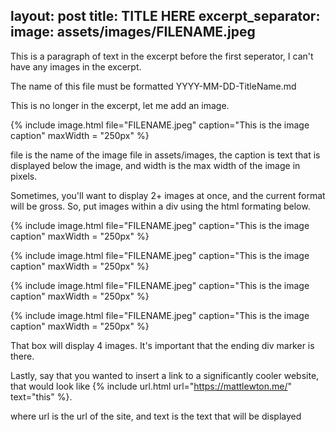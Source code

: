 layout: post
title: TITLE HERE
excerpt_separator: <!--more-->
image: assets/images/FILENAME.jpeg
---

This is a paragraph of text in the excerpt before the first seperator, I can't have any images in the excerpt.

The name of this file must be formatted YYYY-MM-DD-TitleName.md

<!--more-->

This is no longer in the excerpt, let me add an image.

{% include image.html file="FILENAME.jpeg" caption="This is the image caption" maxWidth = "250px" %}

file is the name of the image file in assets/images, the caption is text that is displayed below the image, and width is the max width of the image in pixels.

Sometimes, you'll want to display 2+ images at once, and the current format will be gross. So, put images within a div using the html formating below.

<div class = "articleImgBox">

{% include image.html file="FILENAME.jpeg" caption="This is the image caption" maxWidth = "250px" %}

{% include image.html file="FILENAME.jpeg" caption="This is the image caption" maxWidth = "250px" %}

{% include image.html file="FILENAME.jpeg" caption="This is the image caption" maxWidth = "250px" %}

{% include image.html file="FILENAME.jpeg" caption="This is the image caption" maxWidth = "250px" %}

</div>

That box will display 4 images. It's important that the ending div marker is there.

Lastly, say that you wanted to insert a link to a significantly cooler website, that would look like {% include url.html url="https://mattlewton.me/" text="this" %}.

where url is the url of the site, and text is the text that will be displayed
